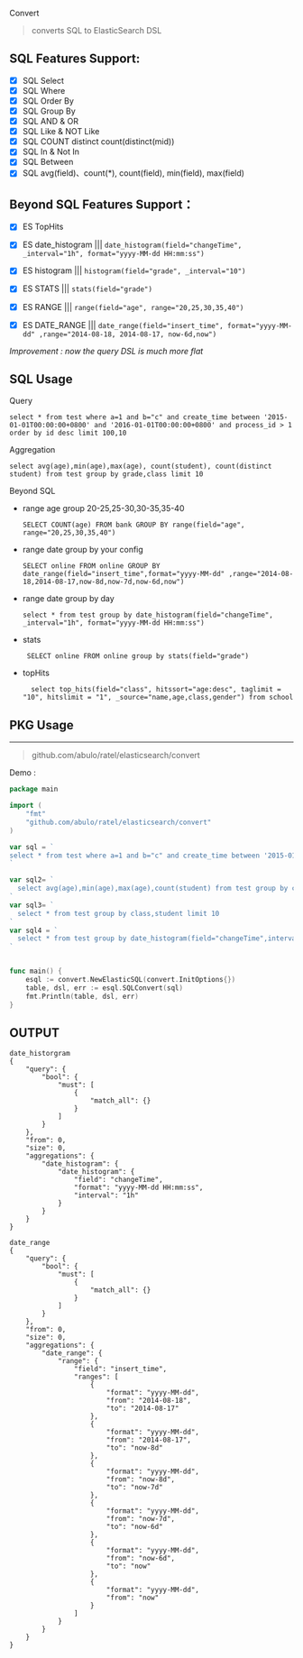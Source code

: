 Convert

> converts SQL to ElasticSearch DSL

## SQL Features Support:

- [x] SQL Select
- [x] SQL Where
- [x] SQL Order By
- [x] SQL Group By
- [x] SQL AND & OR
- [x] SQL Like & NOT Like
- [x] SQL COUNT distinct   count(distinct(mid))
- [x] SQL In & Not In
- [x] SQL Between
- [x] SQL avg(field)、count(*), count(field), min(field), max(field)

## Beyond SQL Features Support：
- [x] ES TopHits
- [x] ES date_histogram    |||   `date_histogram(field="changeTime", _interval="1h", format="yyyy-MM-dd HH:mm:ss")`
- [x] ES histogram      ||| `histogram(field="grade", _interval="10")`
- [x] ES STATS           ||| `stats(field="grade")`
- [x] ES RANGE           ||| `range(field="age", range="20,25,30,35,40")`
- [x] ES DATE_RANGE      |||  `date_range(field="insert_time", format="yyyy-MM-dd" ,range="2014-08-18, 2014-08-17, now-6d,now")`



*Improvement : now the query DSL is much more flat*


## SQL Usage
Query
```
select * from test where a=1 and b="c" and create_time between '2015-01-01T00:00:00+0800' and '2016-01-01T00:00:00+0800' and process_id > 1 order by id desc limit 100,10
```
Aggregation
```
select avg(age),min(age),max(age), count(student), count(distinct student) from test group by grade,class limit 10
```
Beyond SQL
 * range age group 20-25,25-30,30-35,35-40
	```
	SELECT COUNT(age) FROM bank GROUP BY range(field="age", range="20,25,30,35,40")
	```
 * range date group by your config
 	```
	SELECT online FROM online GROUP BY date_range(field="insert_time",format="yyyy-MM-dd" ,range="2014-08-18,2014-08-17,now-8d,now-7d,now-6d,now")
	```
 * range date group by day

	```
	select * from test group by date_histogram(field="changeTime", _interval="1h", format="yyyy-MM-dd HH:mm:ss")
	```
 * stats
 	```
	 SELECT online FROM online group by stats(field="grade")
	```
 * topHits
 	```
	  select top_hits(field="class", hitssort="age:desc", taglimit = "10", hitslimit = "1", _source="name,age,class,gender") from school
	```


## PKG Usage
-------------

> github.com/abulo/ratel/elasticsearch/convert

Demo :
```go
package main

import (
    "fmt"
    "github.com/abulo/ratel/elasticsearch/convert"
)

var sql = `
select * from test where a=1 and b="c" and create_time between '2015-01-01T00:00:00+0800' and '2016-01-01T00:00:00+0800' and process_id > 1 order by id desc limit 100,10
`

var sql2= `
  select avg(age),min(age),max(age),count(student) from test group by class limit 10
`
var sql3= `
  select * from test group by class,student limit 10
`
var sql4 = `
  select * from test group by date_histogram(field="changeTime",interval="1h",format="yyyy-MM-dd HH:mm:ss")
`


func main() {
    esql := convert.NewElasticSQL(convert.InitOptions{})
    table, dsl, err := esql.SQLConvert(sql)
	fmt.Println(table, dsl, err)
}

```

## OUTPUT
```
date_historgram
{
    "query": {
        "bool": {
            "must": [
                {
                    "match_all": {}
                }
            ]
        }
    },
    "from": 0,
    "size": 0,
    "aggregations": {
        "date_histogram": {
            "date_histogram": {
                "field": "changeTime",
                "format": "yyyy-MM-dd HH:mm:ss",
                "interval": "1h"
            }
        }
    }
}

date_range
{
    "query": {
        "bool": {
            "must": [
                {
                    "match_all": {}
                }
            ]
        }
    },
    "from": 0,
    "size": 0,
    "aggregations": {
        "date_range": {
            "range": {
                "field": "insert_time",
                "ranges": [
                    {
                        "format": "yyyy-MM-dd",
                        "from": "2014-08-18",
                        "to": "2014-08-17"
                    },
                    {
                        "format": "yyyy-MM-dd",
                        "from": "2014-08-17",
                        "to": "now-8d"
                    },
                    {
                        "format": "yyyy-MM-dd",
                        "from": "now-8d",
                        "to": "now-7d"
                    },
                    {
                        "format": "yyyy-MM-dd",
                        "from": "now-7d",
                        "to": "now-6d"
                    },
                    {
                        "format": "yyyy-MM-dd",
                        "from": "now-6d",
                        "to": "now"
                    },
                    {
                        "format": "yyyy-MM-dd",
                        "from": "now"
                    }
                ]
            }
        }
    }
}
```